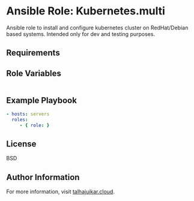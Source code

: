 Ansible Role: Kubernetes.multi
=========

Ansible role to install and configure kubernetes cluster on 
RedHat/Debian based systems.
Intended only for dev and testing purposes.

Requirements
------------

Role Variables
--------------

```yaml
```


Example Playbook
----------------

```yaml
- hosts: servers
  roles:
     - { role: }
```

License
-------

BSD

Author Information
------------------

For more information, visit [talhajuikar.cloud](https://talhajuikar.cloud).
